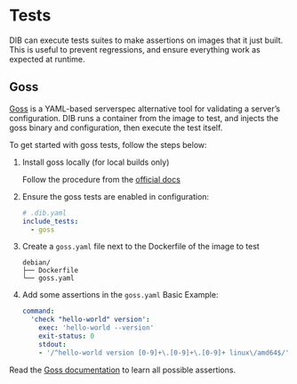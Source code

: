 Tests
=====

DIB can execute tests suites to make assertions on images that it just built. This is useful to prevent regressions, 
and ensure everything work as expected at runtime.


## Goss

[Goss](https://github.com/goss-org/goss) is a YAML-based serverspec alternative tool for validating a server’s configuration. DIB runs a container from the 
image to test, and injects the goss binary and configuration, then execute the test itself.

To get started with goss tests, follow the steps below:

1. Install goss locally (for local builds only)

    Follow the procedure from the [official docs](https://github.com/goss-org/goss#installation)

2. Ensure the goss tests are enabled in configuration:
    ```yaml
    # .dib.yaml
    include_tests:
      - goss
    ```

3. Create a `goss.yaml` file next to the Dockerfile of the image to test
    ```
    debian/
    ├── Dockerfile
    └── goss.yaml
    ```

4. Add some assertions in the `goss.yaml`
    Basic Example:
    ```yaml
    command:
      'check "hello-world" version':
        exec: 'hello-world --version'
        exit-status: 0
        stdout:
        - '/^hello-world version [0-9]+\.[0-9]+\.[0-9]+ linux\/amd64$/'
    ```

Read the [Goss documentation](https://github.com/goss-org/goss#full-documentation) to learn all possible assertions.
